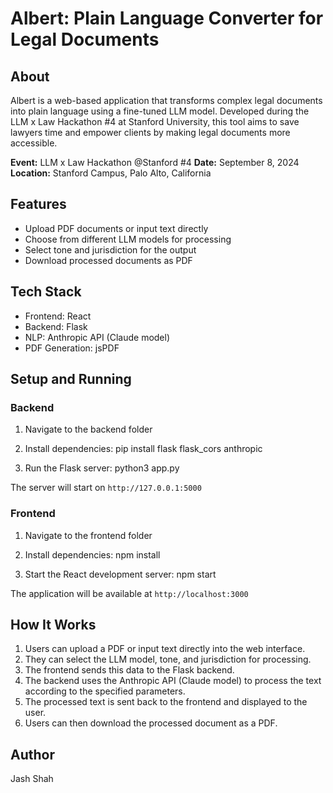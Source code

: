 # Albert: Plain Language Converter for Legal Documents

## About
Albert is a web-based application that transforms complex legal documents into plain language using a fine-tuned LLM model. Developed during the LLM x Law Hackathon #4 at Stanford University, this tool aims to save lawyers time and empower clients by making legal documents more accessible.

**Event:** LLM x Law Hackathon @Stanford #4
**Date:** September 8, 2024
**Location:** Stanford Campus, Palo Alto, California

## Features
- Upload PDF documents or input text directly
- Choose from different LLM models for processing
- Select tone and jurisdiction for the output
- Download processed documents as PDF

## Tech Stack
- Frontend: React
- Backend: Flask
- NLP: Anthropic API (Claude model)
- PDF Generation: jsPDF

## Setup and Running

### Backend
1. Navigate to the backend folder

2. Install dependencies:
pip install flask flask_cors anthropic

3. Run the Flask server:
python3 app.py

The server will start on `http://127.0.0.1:5000`

### Frontend
1. Navigate to the frontend folder

2. Install dependencies:
npm install

3. Start the React development server:
npm start

The application will be available at `http://localhost:3000`

## How It Works
1. Users can upload a PDF or input text directly into the web interface.
2. They can select the LLM model, tone, and jurisdiction for processing.
3. The frontend sends this data to the Flask backend.
4. The backend uses the Anthropic API (Claude model) to process the text according to the specified parameters.
5. The processed text is sent back to the frontend and displayed to the user.
6. Users can then download the processed document as a PDF.

## Author
Jash Shah

